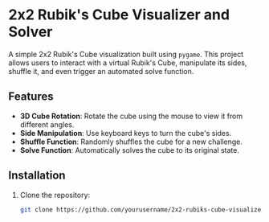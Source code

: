 # 2x2 Rubik's Cube Visualizer and Solver

A simple 2x2 Rubik's Cube visualization built using `pygame`. This project allows users to interact with a virtual Rubik's Cube, manipulate its sides, shuffle it, and even trigger an automated solve function.

## Features

- **3D Cube Rotation**: Rotate the cube using the mouse to view it from different angles.
- **Side Manipulation**: Use keyboard keys to turn the cube's sides.
- **Shuffle Function**: Randomly shuffles the cube for a new challenge.
- **Solve Function**: Automatically solves the cube to its original state.

## Installation

1. Clone the repository:
   ```bash
   git clone https://github.com/yourusername/2x2-rubiks-cube-visualizer.git
